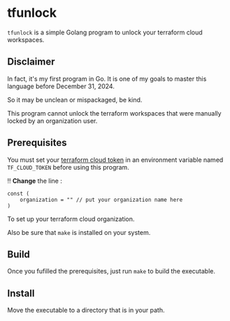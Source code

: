 # tfunlock

`tfunlock` is a simple Golang program to unlock your terraform cloud workspaces. 

## Disclaimer

In fact, it's my first program in Go. It is one of my goals to master this language before December 31, 2024.

So it may be unclean or mispackaged, be kind.

This program cannot unlock the terraform workspaces that were manually locked by an organization user.

## Prerequisites

You must set your [terraform cloud token](https://developer.hashicorp.com/terraform/cloud-docs/users-teams-organizations/api-tokens) in an environment variable named `TF_CLOUD_TOKEN` before using this program.

‼️ **Change** the line :

```
const (
	organization = "" // put your organization name here
)
```

To set up your terraform cloud organization.

Also be sure that `make` is installed on your system.

## Build

Once you fufilled the prerequisites, just run `make` to build the executable.

## Install

Move the executable to a directory that is in your path.
